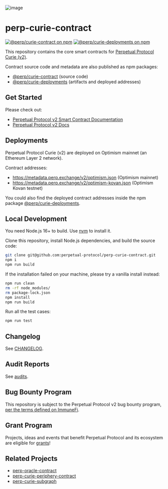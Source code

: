 ![image](https://user-images.githubusercontent.com/105896/160323402-1e5854cb-e6cf-4c0a-9479-e4303c642720.png)

# perp-curie-contract

[![@perp/curie-contract on npm](https://img.shields.io/npm/v/@perp/curie-contract?style=flat-square)](https://www.npmjs.com/package/@perp/curie-contract)
[![@perp/curie-deployments on npm](https://img.shields.io/npm/v/@perp/curie-deployments?style=flat-square)](https://www.npmjs.com/package/@perp/curie-deployments)

This repository contains the core smart contracts for [Perpetual Protocol Curie (v2)](https://perp.com/).

Contract source code and metadata are also published as npm packages:

- [@perp/curie-contract](https://www.npmjs.com/package/@perp/curie-contract) (source code)
- [@perp/curie-deployments](https://www.npmjs.com/package/@perp/curie-deployments) (artifacts and deployed addresses)

## Get Started

Please check out:

- [Perpetual Protocol v2 Smart Contract Documentation](https://perpetual-protocol.github.io/lushan-docs/docs/Contracts/ClearingHouse)
- [Perpetual Protocol v2 Docs](https://v2docs.perp.fi/)

## Deployments

Perpetual Protocol Curie (v2) are deployed on Optimism mainnet (an Ethereum Layer 2 network).

Contract addresses:

- https://metadata.perp.exchange/v2/optimism.json (Optimism mainnet)
- https://metadata.perp.exchange/v2/optimism-kovan.json (Optimism Kovan testnet)

You could also find the deployed contract addresses inside the npm package [@perp/curie-deployments](https://www.npmjs.com/package/@perp/curie-deployments).

## Local Development

You need Node.js 16+ to build. Use [nvm](https://github.com/nvm-sh/nvm) to install it.

Clone this repository, install Node.js dependencies, and build the source code:

```bash
git clone git@github.com:perpetual-protocol/perp-curie-contract.git
npm i
npm run build
```

If the installation failed on your machine, please try a vanilla install instead:

```bash
npm run clean
rm -rf node_modules/
rm package-lock.json
npm install
npm run build
```

Run all the test cases:

```bash
npm run test
```

## Changelog

See [CHANGELOG](https://github.com/perpetual-protocol/perp-curie-contract/blob/main/CHANGELOG.md).

## Audit Reports

See [audits](https://github.com/perpetual-protocol/perp-curie-contract/tree/main/audits).

## Bug Bounty Program

This repository is subject to the Perpetual Protocol v2 bug bounty program, [per the terms defined on ImmuneFi](https://immunefi.com/bounty/perpetual/).

## Grant Program

Projects, ideas and events that benefit Perpetual Protocol and its ecosystem are eligible for [grants](https://perp.com/grants)!

## Related Projects

- [perp-oracle-contract](https://github.com/perpetual-protocol/perp-oracle-contract)
- [perp-curie-periphery-contract](https://github.com/perpetual-protocol/perp-curie-periphery-contract)
- [perp-curie-subgraph](https://github.com/perpetual-protocol/perp-curie-subgraph)
